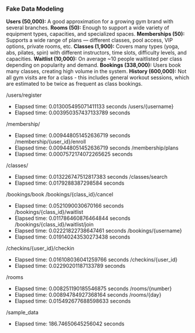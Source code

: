 ### Fake Data Modeling

**Users (50,000):** A good approximation for a growing gym brand with several branches.
**Rooms (50):** Enough to support a wide variety of equipment types, capacities, and specialized spaces.
**Memberships (50):** Supports a wide range of plans — different classes, pool access, VIP options, private rooms, etc.
**Classes (1,900):** Covers many types (yoga, abs, pilates, spin) with different instructors, time slots, difficulty levels, and capacities.
**Waitlist (10,000):** On average ~10 people waitlisted per class depending on popularity and demand.
**Bookings (338,000):** Users book many classes, creating high volume in the system.
**History (600,000):** Not all gym visits are for a class - this includes general workout sessions, which are estimated to be twice as frequent as class bookings.

/users/register
- Elapsed time: 0.013005495071411133 seconds
/users/{username}
- Elapsed time: 0.003950357437133789 seconds

/membership/
- Elapsed time: 0.009448051452636719 seconds
/membership/{user_id}/enroll
- Elapsed time: 0.009448051452636719 seconds
/membership/plans
- Elapsed time: 0.0007572174072265625 seconds

/classes/
- Elapsed time: 0.013226747512817383 seconds
/classes/search
- Elapsed time: 0.0179288387298584 seconds

/bookings/book
/bookings/{class_id}/cancel
- Elapsed time: 0.0521090030670166 seconds
/bookings/{class_id}/waitlist
- Elapsed time: 0.011786460876464844 seconds
/bookings/{class_id}/waitlist/join
- Elapsed time: 0.02221822738647461 seconds
/bookings/{username}
- Elapsed time: 0.019140243530273438 seconds

/checkins/{user_id}/checkin
- Elapsed time: 0.016108036041259766 seconds
/checkins/{user_id}
- Elapsed time: 0.02290201187133789 seconds

/rooms
- Elapsed time: 0.008251190185546875 seconds
/rooms/{number}
- Elapsed time: 0.00894784927368164 seconds
/rooms/{day}
- Elapsed time: 0.015492677688598633 seconds


/sample_data
- Elapsed time: 186.74650645256042 seconds


